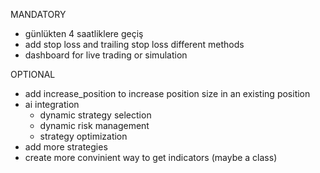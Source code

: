 MANDATORY
- günlükten 4 saatliklere geçiş
- add stop loss and trailing stop loss different methods
- dashboard for live trading or simulation

OPTIONAL
- add increase_position to increase position size in an existing position
- ai integration
    - dynamic strategy selection
    - dynamic risk management
    - strategy optimization
- add more strategies
- create more convinient way to get indicators (maybe a class)
